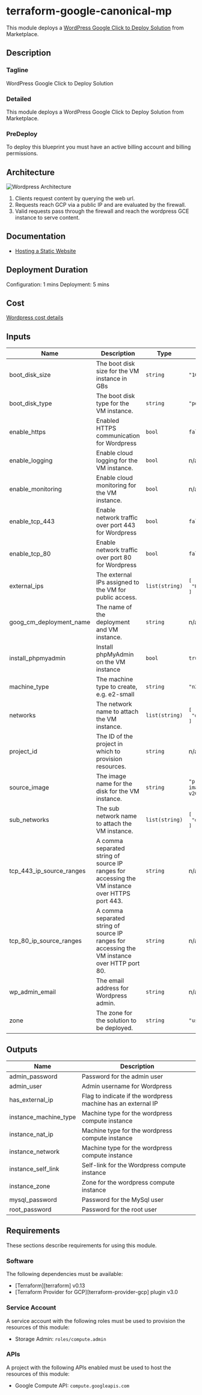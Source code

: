 # terraform-google-canonical-mp

This module deploys a [WordPress Google Click to Deploy Solution](https://console.cloud.google.com/marketplace/product/click-to-deploy-images/wordpress) from Marketplace.

## Description
### Tagline
WordPress Google Click to Deploy Solution

### Detailed
This module deploys a WordPress Google Click to Deploy Solution from Marketplace.

### PreDeploy
To deploy this blueprint you must have an active billing account and billing permissions.

## Architecture
![Wordpress Architecture](assets/wp-architecture.png)
1. Clients request content by querying the web url.
2. Requests reach GCP via a public IP and are evaluated by the firewall.
3. Valid requests pass through the firewall and reach the wordpress GCE instance to serve content.

## Documentation
- [Hosting a Static Website](https://cloud.google.com/storage/docs/hosting-static-website)

## Deployment Duration
Configuration: 1 mins
Deployment: 5 mins

## Cost
[Wordpress cost details](https://cloud.google.com/products/calculator#id=d2a82f67-ff05-4179-9e15-9682ef77a663)

<!-- BEGINNING OF PRE-COMMIT-TERRAFORM DOCS HOOK -->
## Inputs

| Name | Description | Type | Default | Required |
|------|-------------|------|---------|:--------:|
| boot\_disk\_size | The boot disk size for the VM instance in GBs | `string` | `"10"` | no |
| boot\_disk\_type | The boot disk type for the VM instance. | `string` | `"pd-standard"` | no |
| enable\_https | Enabled HTTPS communication for Wordpress | `bool` | `false` | no |
| enable\_logging | Enable cloud logging for the VM instance. | `bool` | n/a | yes |
| enable\_monitoring | Enable cloud monitoring for the VM instance. | `bool` | n/a | yes |
| enable\_tcp\_443 | Enable network traffic over port 443 for Wordpress | `bool` | `false` | no |
| enable\_tcp\_80 | Enable network traffic over port 80 for Wordpress | `bool` | `false` | no |
| external\_ips | The external IPs assigned to the VM for public access. | `list(string)` | <pre>[<br>  "EPHEMERAL"<br>]</pre> | no |
| goog\_cm\_deployment\_name | The name of the deployment and VM instance. | `string` | n/a | yes |
| install\_phpmyadmin | Install phpMyAdmin on the VM instance | `bool` | `true` | no |
| machine\_type | The machine type to create, e.g. e2-small | `string` | `"n2-standard-4"` | no |
| networks | The network name to attach the VM instance. | `list(string)` | <pre>[<br>  "default"<br>]</pre> | no |
| project\_id | The ID of the project in which to provision resources. | `string` | n/a | yes |
| source\_image | The image name for the disk for the VM instance. | `string` | `"projects/click-to-deploy-images/global/images/wordpress-v20220821"` | no |
| sub\_networks | The sub network name to attach the VM instance. | `list(string)` | <pre>[<br>  "default"<br>]</pre> | no |
| tcp\_443\_ip\_source\_ranges | A comma separated string of source IP ranges for accessing the VM instance over HTTPS port 443. | `string` | n/a | yes |
| tcp\_80\_ip\_source\_ranges | A comma separated string of source IP ranges for accessing the VM instance over HTTP port 80. | `string` | n/a | yes |
| wp\_admin\_email | The email address for Wordpress admin. | `string` | n/a | yes |
| zone | The zone for the solution to be deployed. | `string` | `"us-west1-a"` | no |

## Outputs

| Name | Description |
|------|-------------|
| admin\_password | Password for the admin user |
| admin\_user | Admin username for Wordpress |
| has\_external\_ip | Flag to indicate if the wordpress machine has an external IP |
| instance\_machine\_type | Machine type for the wordpress compute instance |
| instance\_nat\_ip | Machine type for the wordpress compute instance |
| instance\_network | Machine type for the wordpress compute instance |
| instance\_self\_link | Self-link for the Wordpress compute instance |
| instance\_zone | Zone for the wordpress compute instance |
| mysql\_password | Password for the MySql user |
| root\_password | Password for the root user |

<!-- END OF PRE-COMMIT-TERRAFORM DOCS HOOK -->

## Requirements

These sections describe requirements for using this module.

### Software

The following dependencies must be available:

- [Terraform][terraform] v0.13
- [Terraform Provider for GCP][terraform-provider-gcp] plugin v3.0

### Service Account

A service account with the following roles must be used to provision
the resources of this module:

- Storage Admin: `roles/compute.admin`

### APIs

A project with the following APIs enabled must be used to host the
resources of this module:

- Google Compute API: `compute.googleapis.com`
